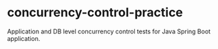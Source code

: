 # concurrency-control-practice
Application and DB level concurrency control tests for Java Spring Boot application.
